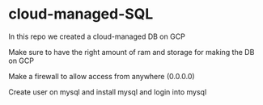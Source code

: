 # cloud-managed-SQL

In this repo we created a cloud-managed DB on GCP 

Make sure to have the right amount of ram and storage for making the DB on GCP

Make a firewall to allow access from anywhere (0.0.0.0)

Create user on mysql and install mysql and login into mysql 

